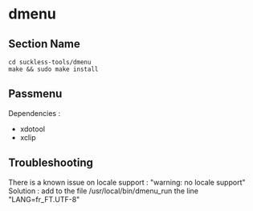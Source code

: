 # dmenu #

## Section Name ##

```
cd suckless-tools/dmenu
make && sudo make install
```

## Passmenu ##

Dependencies :

- xdotool
- xclip


## Troubleshooting ##

There is a known issue on locale support : "warning: no locale support"
Solution : add to the file /usr/local/bin/dmenu_run the line "LANG=fr_FT.UTF-8"


